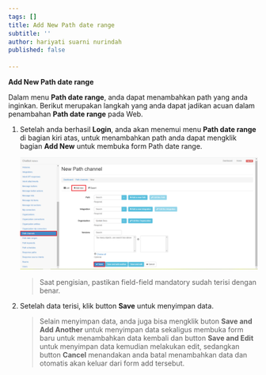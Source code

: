 ```yaml
---
tags: []
title: Add New Path date range
subtitle: ''
author: hariyati suarni nurindah
published: false

---
```

**Add New Path date range**

Dalam menu **Path date range**, anda dapat menambahkan path yang anda inginkan. Berikut merupakan langkah yang anda dapat jadikan acuan dalam penambahan **Path date range** pada Web.

1. Setelah anda berhasil **Login**, anda akan menemui menu **Path date range** di bagian kiri atas, untuk menambahkan path anda dapat mengklik bagian **Add New** untuk membuka form Path date range.

   ![](/uploads/pathchannels2.PNG)

   > Saat pengisian, pastikan field-field mandatory sudah terisi dengan benar.
2. Setelah data terisi, klik button **Save** untuk menyimpan data.

   > Selain menyimpan data, anda juga bisa mengklik buton **Save and Add Another** untuk menyimpan data sekaligus membuka form baru untuk menambahkan data kembali dan button **Save and Edit** untuk menyimpan data kemudian melakukan edit, sedangkan button **Cancel** menandakan anda batal menambahkan data dan otomatis akan keluar dari form add tersebut.